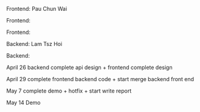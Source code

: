 Frontend: Pau Chun Wai

Frontend: 

Frontend: 

Backend: Lam Tsz Hoi

Backend: 



April 26 backend complete api design + frontend complete design

April 29 complete frontend backend code + start merge backend front end

May 7 complete demo + hotfix + start write report

May 14 Demo
